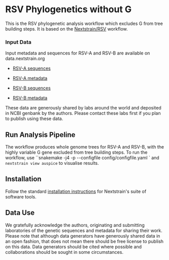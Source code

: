 # RSV Phylogenetics without G


This is the RSV phylogenetic analysis workflow which excludes G from tree building steps.
It is based on the [Nextstrain/RSV](https://github.com/nextstrain/rsv) workflow.

### Input Data

Input metadata and sequences for RSV-A and RSV-B are available on data.nextstrain.org

* [RSV-A sequences](https://data.nextstrain.org/files/workflows/rsv/a/sequences.fasta.xz)
* [RSV-A metadata](https://data.nextstrain.org/files/workflows/rsv/a/metadata.tsv.gz)

* [RSV-B sequences](https://data.nextstrain.org/files/workflows/rsv/b/sequences.fasta.xz)
* [RSV-B metadata](https://data.nextstrain.org/files/workflows/rsv/a/metadata.tsv.gz)


These data are generously shared by labs around the world and deposited in NCBI genbank by the authors.
Please contact these labs first if you plan to publish using these data.

## Run Analysis Pipeline

The workflow produces whole genome trees for RSV-A and RSV-B, with the highly variable G gene excluded from tree building steps.
To run the workflow, use ``snakemake -j4 -p --configfile config/configfile.yaml ` and ```nextstrain view auspice``` to visualise results.

## Installation

Follow the standard [installation instructions](https://docs.nextstrain.org/en/latest/install.html) for Nextstrain's suite of software tools.

## Data Use

We gratefully acknowledge the authors, originating and submitting laboratories of the genetic sequences and metadata for sharing their work. Please note that although data generators have generously shared data in an open fashion, that does not mean there should be free license to publish on this data. Data generators should be cited where possible and collaborations should be sought in some circumstances.

